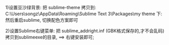 1)设置豆沙绿背景:
     把  sublime-theme
        拷贝到:    C:\Users\songz\AppData\Roaming\Sublime Text 3\Packages\my theme 下:     
     然后重启sublime, 切换配色方案即可
     
     
2)设置Sublime右键菜单:
      把 sublime_addright.inf (GBK格式保存的,才不会乱码) 拷贝到sublimeexe的目录, ==> 右键安装即可;
